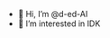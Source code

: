 - 👋 Hi, I’m @d-ed-AI
- 👀 I’m interested in IDK

<!---
d-ed-AI/d-ed-AI is a ✨ special ✨ repository because its `README.md` (this file) appears on your GitHub profile.
You can click the Preview link to take a look at your changes.
--->
